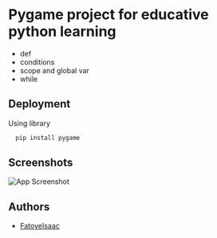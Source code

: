 
# Pygame project for educative python learning

- def
- conditions
- scope and global var
- while



## Deployment

Using library

```bash
  pip install pygame
```


## Screenshots

![App Screenshot](./capture.jpg)


## Authors

- [FatoyeIsaac](https://www.linkedin.com/in/isaac-fatoye/)

